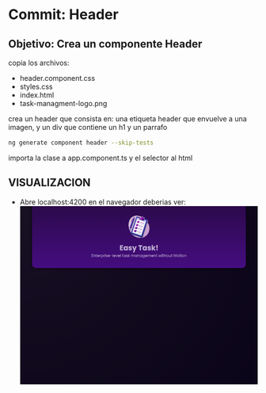 # **Commit: Header**

## Objetivo: Crea un componente Header

copia los archivos:

- header.component.css
- styles.css
- index.html
- task-managment-logo.png

crea un header que consista en:
una etiqueta header que envuelve a una imagen,
y un div que contiene un h1 y un parrafo

```bash
ng generate component header --skip-tests
```

importa la clase a app.component.ts y el selector al html

## VISUALIZACION

- Abre localhost:4200 en el navegador deberias ver:
  ![Header Layout](./htmlOutput.png)
